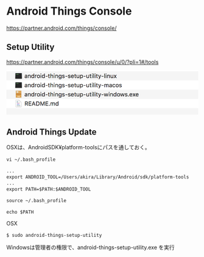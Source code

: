 # Android Things Console

https://partner.android.com/things/console/

## Setup Utility

https://partner.android.com/things/console/u/0/?pli=1#/tools

![](./img/utility.png)

## Android Things Update

OSXは、AndroidSDK¥platform-toolsにパスを通しておく。

```
vi ~/.bash_profile
```

```
...
export ANDROID_TOOL=/Users/akira/Library/Android/sdk/platform-tools
...
export PATH=$PATH:$ANDROID_TOOL
```

```
source ~/.bash_profile
```

```
echo $PATH
```

OSX
```
$ sudo android-things-setup-utility
```

Windowsは管理者の権限で、android-things-setup-utility.exe を実行


